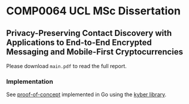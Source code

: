 # COMP0064 UCL MSc Dissertation

## Privacy-Preserving Contact Discovery with Applications to End-to-End Encrypted Messaging and Mobile-First Cryptocurrencies

Please download `main.pdf` to read the full report.



### Implementation 
See [proof-of-concept](https://github.com/nmohnblatt/cd_client) implemented in Go using the [kyber library](https://.github.com/dedis/kyber).
